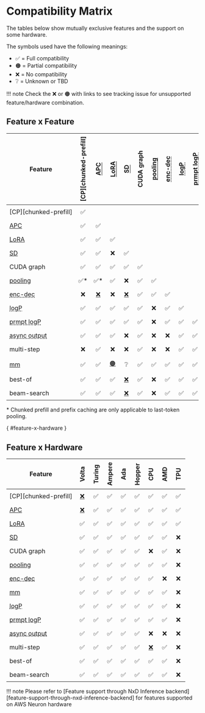 # Compatibility Matrix

The tables below show mutually exclusive features and the support on some hardware.

The symbols used have the following meanings:

- ✅ = Full compatibility
- 🟠 = Partial compatibility
- ❌ = No compatibility
- ❔ = Unknown or TBD

!!! note
    Check the ❌ or 🟠 with links to see tracking issue for unsupported feature/hardware combination.

## Feature x Feature

<style>
td:not(:first-child) {
  text-align: center !important;
}
td {
  padding: 0.5rem !important;
  white-space: nowrap;
}

th {
  padding: 0.5rem !important;
  min-width: 0 !important;
}

th:not(:first-child) {
  writing-mode: vertical-lr;
  transform: rotate(180deg)
}
</style>

| Feature | [CP][chunked-prefill] | [APC](automatic_prefix_caching.md) | [LoRA](lora.md) | [SD](spec_decode.md) | CUDA graph | [pooling](../models/pooling_models.md) | <abbr title="Encoder-Decoder Models">enc-dec</abbr> | <abbr title="Logprobs">logP</abbr> | <abbr title="Prompt Logprobs">prmpt logP</abbr> | <abbr title="Async Output Processing">async output</abbr> | multi-step | <abbr title="Multimodal Inputs">mm</abbr> | best-of | beam-search |
|---|---|---|---|---|---|---|---|---|---|---|---|---|---|---|
| [CP][chunked-prefill] | ✅ | | | | | | | | | | | | | |
| [APC](automatic_prefix_caching.md) | ✅ | ✅ | | | | | | | | | | | | |
| [LoRA](lora.md) | ✅ | ✅ | ✅ | | | | | | | | | | | |
| [SD](spec_decode.md) | ✅ | ✅ | ❌ | ✅ | | | | | | | | | | |
| CUDA graph | ✅ | ✅ | ✅ | ✅ | ✅ | | | | | | | | | |
| [pooling](../models/pooling_models.md) | ✅\* | ✅\* | ✅ | ❌ | ✅ | ✅ | | | | | | | | |
| <abbr title="Encoder-Decoder Models">enc-dec</abbr> | ❌ | [❌](gh-issue:7366) | ❌ | [❌](gh-issue:7366) | ✅ | ✅ | ✅ | | | | | | | |
| <abbr title="Logprobs">logP</abbr> | ✅ | ✅ | ✅ | ✅ | ✅ | ❌ | ✅ | ✅ | | | | | | |
| <abbr title="Prompt Logprobs">prmpt logP</abbr> | ✅ | ✅ | ✅ | ✅ | ✅ | ❌ | ✅ | ✅ | ✅ | | | | | |
| <abbr title="Async Output Processing">async output</abbr> | ✅ | ✅ | ✅ | ❌ | ✅ | ❌ | ❌ | ✅ | ✅ | ✅ | | | | |
| multi-step | ❌ | ✅ | ❌ | ❌ | ✅ | ❌ | ❌ | ✅ | ✅ | ✅ | ✅ | | | |
| [mm](multimodal_inputs.md) | ✅ | ✅ | [🟠](gh-pr:4194) | ❔ | ✅ | ✅ | ✅ | ✅ | ✅ | ✅ | ❔ | ✅ | | |
| best-of | ✅ | ✅ | ✅ | [❌](gh-issue:6137) | ✅ | ❌ | ✅ | ✅ | ✅ | ❔ | [❌](gh-issue:7968) | ✅ | ✅ | |
| beam-search | ✅ | ✅ | ✅ | [❌](gh-issue:6137) | ✅ | ❌ | ✅ | ✅ | ✅ | ❔ | [❌](gh-issue:7968) | ❔ | ✅ | ✅ |

\* Chunked prefill and prefix caching are only applicable to last-token pooling.

[](){ #feature-x-hardware }

## Feature x Hardware

| Feature                                                   | Volta               | Turing    | Ampere    | Ada    | Hopper     | CPU                | AMD    | TPU |
|-----------------------------------------------------------|---------------------|-----------|-----------|--------|------------|--------------------|--------|-----|
| [CP][chunked-prefill]                                     | [❌](gh-issue:2729) | ✅        | ✅        | ✅     | ✅        | ✅                  | ✅     | ✅ |
| [APC](automatic_prefix_caching.md)                        | [❌](gh-issue:3687) | ✅        | ✅        | ✅     | ✅        | ✅                  | ✅     | ✅ |
| [LoRA](lora.md)                                           | ✅                  | ✅        | ✅        | ✅     | ✅        | ✅                  | ✅     | ✅ |
| [SD](spec_decode.md)                                      | ✅                  | ✅        | ✅        | ✅     | ✅        | ✅                  | ✅     | ❌ |
| CUDA graph                                                | ✅                  | ✅        | ✅        | ✅     | ✅        | ❌                  | ✅     | ❌ |
| [pooling](../models/pooling_models.md)                    | ✅                  | ✅        | ✅        | ✅     | ✅        | ✅                  | ✅     | ❌ |
| <abbr title="Encoder-Decoder Models">enc-dec</abbr>       | ✅                  | ✅        | ✅        | ✅     | ✅        | ✅                  | ❌     | ❌ |
| [mm](multimodal_inputs.md)                                | ✅                  | ✅        | ✅        | ✅     | ✅        | ✅                  | ✅     | ❌ |
| <abbr title="Logprobs">logP</abbr>                        | ✅                  | ✅        | ✅        | ✅     | ✅        | ✅                  | ✅     | ❌ |
| <abbr title="Prompt Logprobs">prmpt logP</abbr>           | ✅                  | ✅        | ✅        | ✅     | ✅        | ✅                  | ✅     | ❌ |
| <abbr title="Async Output Processing">async output</abbr> | ✅                  | ✅        | ✅        | ✅     | ✅        | ❌                  | ❌     | ❌ |
| multi-step                                                | ✅                  | ✅        | ✅        | ✅     | ✅        | [❌](gh-issue:8477) | ✅     | ❌ |
| best-of                                                   | ✅                  | ✅        | ✅        | ✅     | ✅        | ✅                  | ✅     | ❌ |
| beam-search                                               | ✅                  | ✅        | ✅        | ✅     | ✅        | ✅                  | ✅     | ❌ |

!!! note
    Please refer to [Feature support through NxD Inference backend][feature-support-through-nxd-inference-backend] for features supported on AWS Neuron hardware
